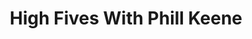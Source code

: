 ﻿---
layout: podcast
title: High Fives With Phill Keene
description: Ryan O'Hara sat down and talked to Phill Keene about his new project Costello, and we scheme out some new things happening for best practices in prospecting.
coverImage: ./img/podcast/podcast-image-15.jpg
refLink: leadiq.com/talk-to-sales

audioLinks: https://w.soundcloud.com/player/?url=https%3A%2F%2Fapi.soundcloud.com%2Ftracks%2F355236158&amp;auto_play=false&amp;show_artwork=true&amp;visual=true&amp;origin=twitter
webImage: ./img/podcast/video-img/image-15.png
---